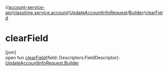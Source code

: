 //[account-service-api](../../../../index.md)/[classtime.service.account](../../index.md)/[UpdateAccountInfoRequest](../index.md)/[Builder](index.md)/[clearField](clear-field.md)

# clearField

[jvm]\
open fun [clearField](clear-field.md)(field: Descriptors.FieldDescriptor): [UpdateAccountInfoRequest.Builder](index.md)
